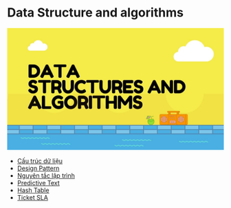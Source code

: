 # Data Structure and algorithms

<div align="center">
    <img src="images/banner.jpg" alt="data-algo-thinking">
</div>

- [Cấu trúc dữ liệu](data-structure.md)
- [Design Pattern](design-pattern.md)
- [Nguyên tắc lập trình](programming-principles.md)
- [Predictive Text](predictivetext)
- [Hash Table](hash-table)
- [Ticket SLA](ticketSLA)
